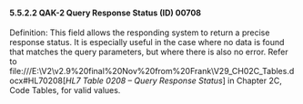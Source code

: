 #### 5.5.2.2 QAK-2 Query Response Status (ID) 00708 

Definition: This field allows the responding system to return a precise response status. It is especially useful in the case where no data is found that matches the query parameters, but where there is also no error. Refer to file:///E:\V2\v2.9%20final%20Nov%20from%20Frank\V29_CH02C_Tables.docx#HL70208[_HL7 Table 0208 – Query Response Status_] in Chapter 2C, Code Tables, for valid values.
